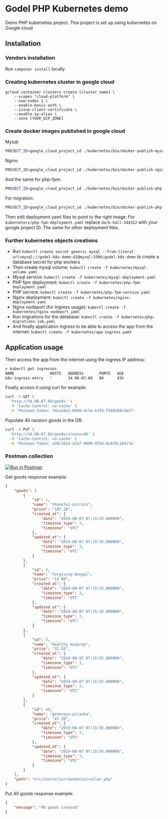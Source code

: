 # Godel PHP Kubernetes demo
Demo PHP kubernetes project.
This project is set up using kubernetes on Google cloud

## Installation

### Vendors installation
Run `composer install` locally

### Creating kubernetes cluster in google cloud
```
gcloud container clusters create [cluster_name] \
    --scopes "cloud-platform" \
    --num-nodes 1 \
    --enable-basic-auth \
    --issue-client-certificate \
    --enable-ip-alias \
    --zone [YOUR_GCP_ZONE]
```

### Create docker images published in google cloud
Mysql:
```bash
PROJECT_ID=google_cloud_project_id ./kubernetes/bin/docker-publish-mysql.sh
```
Nginx:
```bash
PROJECT_ID=google_cloud_project_id ./kubernetes/bin/docker-publish-nginx.sh
```
And the same for php-fpm:
```bash
PROJECT_ID=google_cloud_project_id ./kubernetes/bin/docker-publish-php-fpm.sh
```
For migration:
```bash
PROJECT_ID=google_cloud_project_id ./kubernetes/bin/docker-publish-php-cli-run-migrations.sh
```

Then edit deployment yaml files to point to the right image:
For `kuberneters/php-fpm-deployment.yaml` replace `dark-hall-244312` with your google project ID. The same for other deployment files.

### Further kubernetes objects creations

* Run `kubectl create secret generic mysql --from-literal url=mysql://godel-k8s-demo:42@mysql:3306/godel-k8s-demo` to create a database secret for php workers
* Then create mysql volume: `kubectl create -f kubernetes/mysql-volume.yaml`
* Mysql service: `kubectl create -f kubernetes/mysql-deployment.yaml`
* PHP fpm deployment: `kubectl create -f kubernetes/php-fpm-deployment.yaml`
* PHP service: `kubectl create -f kubernetes/php-fpm-service.yaml`
* Nginx deployment: `kubectl create -f kubernetes/nginx-deployment.yaml`
* Nginx nodeport (for Ingress usage): `kubectl create -f kubernetes/nginx-nodeport.yaml`
* Run migrations for the database: `kubectl create -f kubernetes/php-migrations-job.yaml`
* And finally application ingress to be able to access the app from the internet: `kubectl create -f kubernetes/app-ingress.yaml`

## Application usage
Then access the app from the internet using the ingress IP address:
```bash
✗ kubectl get ingresses
NAME                HOSTS   ADDRESS       PORTS   AGE
k8s-ingress-entry   *       34.98.87.89   80      43h
```

Finally access it using curl for example:

```bash
curl -X GET \
  'http://34.98.87.89/goods' \
  -H 'Cache-Control: no-cache' \
  -H 'Postman-Token: 7dcaa9a2-89d0-4c5a-b3f0-f540288c9a27'
```

Populate 40 random goods in the DB:
```bash
curl -X PUT \
  'http://34.98.87.89/goods/create/40' \
  -H 'Cache-Control: no-cache' \
  -H 'Postman-Token: a38c3d1d-d1af-4890-8fb4-8c8f0c10417e'
```

### Postman collection
[![Run in Postman](https://run.pstmn.io/button.svg)](https://app.getpostman.com/run-collection/abe60f37d86393256e88)

Get goods response example:
```json
{
    "goods": [
        {
            "id": 1,
            "name": "thankful-ostrich",
            "price": "107.30",
            "created_at": {
                "date": "2019-08-07 07:15:55.000000",
                "timezone_type": 3,
                "timezone": "UTC"
            },
            "updated_at": {
                "date": "2019-08-07 07:15:55.000000",
                "timezone_type": 3,
                "timezone": "UTC"
            }
        },
        {
            "id": 2,
            "name": "forgiving-bengal",
            "price": "12.98",
            "created_at": {
                "date": "2019-08-07 07:15:55.000000",
                "timezone_type": 3,
                "timezone": "UTC"
            },
            "updated_at": {
                "date": "2019-08-07 07:15:55.000000",
                "timezone_type": 3,
                "timezone": "UTC"
            }
        },
        {
            "id": 3,
            "name": "healthy-kouprey",
            "price": "31.55",
            "created_at": {
                "date": "2019-08-07 07:15:55.000000",
                "timezone_type": 3,
                "timezone": "UTC"
            },
            "updated_at": {
                "date": "2019-08-07 07:15:55.000000",
                "timezone_type": 3,
                "timezone": "UTC"
            }
        },
        {
            "id": 40,
            "name": "generous-piranha",
            "price": "47.39",
            "created_at": {
                "date": "2019-08-07 07:15:55.000000",
                "timezone_type": 3,
                "timezone": "UTC"
            },
            "updated_at": {
                "date": "2019-08-07 07:15:55.000000",
                "timezone_type": 3,
                "timezone": "UTC"
            }
        }
    ],
    "path": "src/Controller/GoodsController.php"
}
```
Put 40 goods response example:
```json
{
    "message": "40 goods created"
}
```
